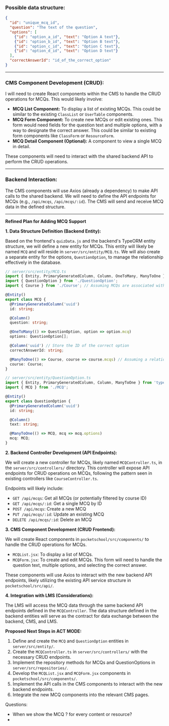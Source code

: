 ### Possible data structure:
```json
{
  "id": "unique_mcq_id",
  "question": "The text of the question",
  "options": [
    {"id": "option_a_id", "text": "Option A text"},
    {"id": "option_b_id", "text": "Option B text"},
    {"id": "option_c_id", "text": "Option C text"},
    {"id": "option_d_id", "text": "Option D text"}
  ],
  "correctAnswerId": "id_of_the_correct_option"
}

```

---

### CMS Component Development (CRUD):

I will need to create React components within the CMS to handle the CRUD operations for MCQs. This would likely involve:

- __MCQ List Component:__ To display a list of existing MCQs. This could be similar to the existing `ClassList` or `UserTable` components.
- __MCQ Form Component:__ To create new MCQs or edit existing ones. This form would need fields for the question text and multiple options, with a way to designate the correct answer. This could be similar to existing form components like `ClassForm` or `ResourceForm`.
- __MCQ Detail Component (Optional):__ A component to view a single MCQ in detail.

These components will need to interact with the shared backend API to perform the CRUD operations.

---
### Backend Interaction:

The CMS components will use Axios (already a dependency) to make API calls to the shared backend. We will need to define the API endpoints for MCQs (e.g., `/api/mcqs`, `/api/mcqs/:id`). The CMS will send and receive MCQ data in the defined structure.

---
__Refined Plan for Adding MCQ Support__

__1. Data Structure Definition (Backend Entity):__

Based on the frontend's `quizData.js` and the backend's TypeORM entity structure, we will define a new entity for MCQs. This entity will likely be named `MCQ` and will reside in `server/src/entity/MCQ.ts`. We will also create a separate entity for the options, `QuestionOption`, to manage the relationship effectively in the database.

```typescript
// server/src/entity/MCQ.ts
import { Entity, PrimaryGeneratedColumn, Column, OneToMany, ManyToOne } from 'typeorm';
import { QuestionOption } from './QuestionOption';
import { Course } from './Course'; // Assuming MCQs are associated with courses

@Entity()
export class MCQ {
  @PrimaryGeneratedColumn('uuid')
  id: string;

  @Column()
  question: string;

  @OneToMany(() => QuestionOption, option => option.mcq)
  options: QuestionOption[];

  @Column('uuid') // Store the ID of the correct option
  correctAnswerId: string;

  @ManyToOne(() => Course, course => course.mcqs) // Assuming a relationship with Course entity
  course: Course;
}
```

```typescript
// server/src/entity/QuestionOption.ts
import { Entity, PrimaryGeneratedColumn, Column, ManyToOne } from 'typeorm';
import { MCQ } from './MCQ';

@Entity()
export class QuestionOption {
  @PrimaryGeneratedColumn('uuid')
  id: string;

  @Column()
  text: string;

  @ManyToOne(() => MCQ, mcq => mcq.options)
  mcq: MCQ;
}
```

__2. Backend Controller Development (API Endpoints):__

We will create a new controller for MCQs, likely named `MCQController.ts`, in the `server/src/controllers/` directory. This controller will expose API endpoints for CRUD operations on MCQs, following the pattern seen in existing controllers like `CourseController.ts`.

Endpoints will likely include:

- `GET /api/mcqs`: Get all MCQs (or potentially filtered by course ID)
- `GET /api/mcqs/:id`: Get a single MCQ by ID
- `POST /api/mcqs`: Create a new MCQ
- `PUT /api/mcqs/:id`: Update an existing MCQ
- `DELETE /api/mcqs/:id`: Delete an MCQ

__3. CMS Component Development (CRUD Frontend):__

We will create React components in `pocketschool/src/components/` to handle the CRUD operations for MCQs.

- `MCQList.jsx`: To display a list of MCQs.
- `MCQForm.jsx`: To create and edit MCQs. This form will need to handle the question text, multiple options, and selecting the correct answer.

These components will use Axios to interact with the new backend API endpoints, likely utilizing the existing API service structure in `pocketschool/src/api/`.

__4. Integration with LMS (Considerations):__

The LMS will access the MCQ data through the same backend API endpoints defined in the `MCQController`. The data structure defined in the backend entities will serve as the contract for data exchange between the backend, CMS, and LMS.

__Proposed Next Steps in ACT MODE:__

1. Define and create the `MCQ` and `QuestionOption` entities in `server/src/entity/`.
2. Create the `MCQController.ts` in `server/src/controllers/` with the necessary CRUD endpoints.
3. Implement the repository methods for MCQs and QuestionOptions in `server/src/repositories/`.
4. Develop the `MCQList.jsx` and `MCQForm.jsx` components in `pocketschool/src/components/`.
5. Implement the API calls in the CMS components to interact with the new backend endpoints.
6. Integrate the new MCQ components into the relevant CMS pages.






Questions:
- When we show the MCQ ? for every content or resource?
- 